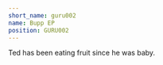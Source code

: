 ```yaml
---
short_name: guru002
name: Bupp EP
position: GURU002
---
```


Ted has been eating fruit since he was baby.
